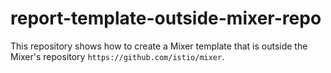 # report-template-outside-mixer-repo

This repository shows how to create a Mixer template that is outside the Mixer's repository `https://github.com/istio/mixer`.

